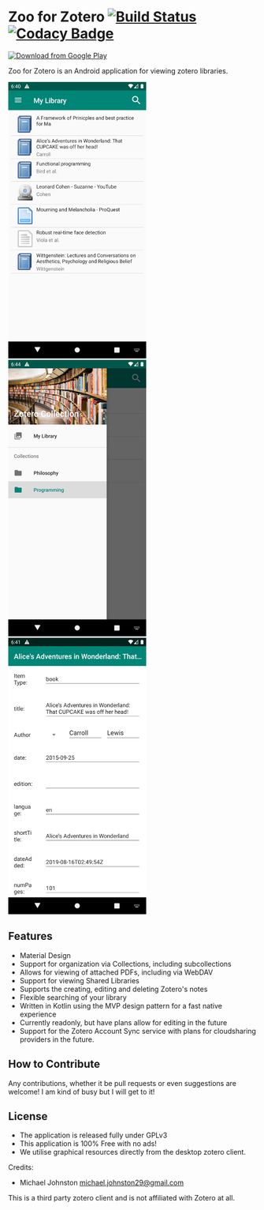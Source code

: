 # Zoo for Zotero [![Build Status](https://travis-ci.org/mickstar/Zoo-For-Zotero.svg?branch=master)](https://travis-ci.org/mickstar/Zoo-For-Zotero) [![Codacy Badge](https://api.codacy.com/project/badge/Grade/80b55ec190444aab978050ad03a7b4b5)](https://www.codacy.com/manual/mickstar/Zoo-For-Zotero?utm_source=github.com&amp;utm_medium=referral&amp;utm_content=mickstar/Zoo-For-Zotero&amp;utm_campaign=Badge_Grade)

[<img src="https://play.google.com/intl/en_us/badges/images/generic/en_badge_web_generic.png" 
      alt="Download from Google Play" 
      height="80">](https://play.google.com/store/apps/details?id=com.mickstarify.zooforzotero)

Zoo for Zotero is an Android application for viewing zotero libraries.

<img src="github/screenshot1.png" width="280"/> <img src="github/screenshot2.png" width="280"/> <img src="github/screenshot3.png" width="280" />

## Features
  - Material Design
  - Support for organization via Collections, including subcollections
  - Allows for viewing of attached PDFs, including via WebDAV
  - Support for viewing Shared Libraries
  - Supports the creating, editing and deleting Zotero's notes
  - Flexible searching of your library
  - Written in Kotlin using the MVP design pattern for a fast native experience
  - Currently readonly, but have plans allow for editing in the future
  - Support for the Zotero Account Sync service with plans for cloudsharing providers in the future.

## How to Contribute
Any contributions, whether it be pull requests or even suggestions are welcome!
I am kind of busy but I will get to it!

## License
 * The application is released fully under GPLv3
 * This application is 100% Free with no ads!
 * We utilise graphical resources directly from the desktop zotero client.


Credits:
  - Michael Johnston <michael.johnston29@gmail.com>

This is a third party zotero client and is not affiliated with Zotero at all.
